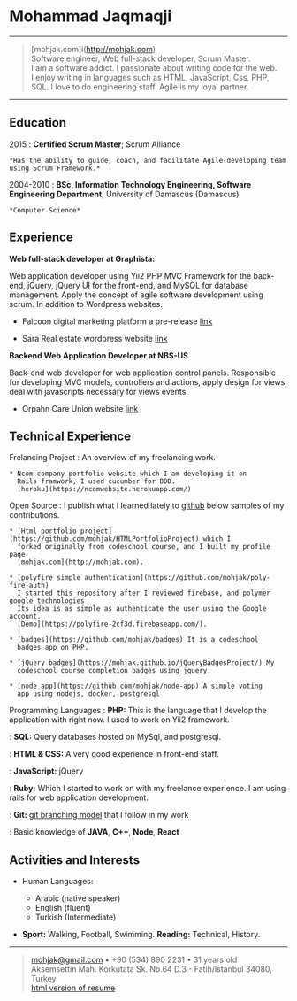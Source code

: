 Mohammad Jaqmaqji
============

----

> [mohjak.com]i(http://mohjak.com) \
>  Software engineer, Web full-stack developer, Scrum Master. \
>  I am a software addict. I passionate about writing code for the web. \
>  I enjoy writing in languages such as HTML, JavaScript, Css, PHP, \
>  SQL. I love to do engineering staff. Agile is my loyal partner.

----

Education
---------
2015
:   **Certified Scrum Master**; Scrum Alliance

    *Has the ability to guide, coach, and facilitate Agile-developing team using Scrum Framework.*

2004-2010
:   **BSc, Information Technology Engineering, Software Engineering Department**; University of
    Damascus (Damascus)

    *Computer Science*

Experience
----------

**Web full-stack developer at Graphista:**

Web application developer using Yii2 PHP MVC Framework for the back-end,
jQuery, jQuery UI for the front-end, and MySQL for database management.
Apply the concept of agile software development using scrum. In addition to
Wordpress websites.

* Falcoon digital marketing platform a pre-release [link](http://test.falcoon.net)

* Sara Real estate wordpress website [link](http://sara-tr.net)

**Backend Web Application Developer at NBS-US**

Back-end web developer for web application control panels.
Responsible for developing MVC models, controllers and actions,
apply design for views, deal with javascripts necessary for views events.

* Orpahn Care Union website [link](http://www.so-cn.org/)

Technical Experience
--------------------

Frelancing Project
:   An overview of my freelancing work.

    * Ncom company portfolio website which I am developing it on
      Rails framwork, I used cucumber for BDD.
      [heroku](https://ncomwebsite.herokuapp.com/)

Open Source
:   I publish what I learned lately to [github](http://github.com)
    below samples of my contributions.

    * [Html portfolio project](https://github.com/mohjak/HTMLPortfolioProject) which I
      forked originally from codeschool course, and I built my profile page
      [mohjak.com](http://mohjak.com).

    * [polyfire simple authentication](https://github.com/mohjak/poly-fire-auth)
      I started this repository after I reviewed firebase, and polymer google technologies
      Its idea is as simple as authenticate the user using the Google account.
      [Demo](https://polyfire-2cf3d.firebaseapp.com/).

    * [badges](https://github.com/mohjak/badges) It is a codeschool
      badges app on PHP.

    * [jQuery badges](https://mohjak.github.io/jQueryBadgesProject/) My
      codeschool course completion badges using jquery.

    * [node app](https://github.com/mohjak/node-app) A simple voting
      app using nodejs, docker, postgresql

Programming Languages
:   **PHP:** This is the language that I develop the application with
    right now. I used to work on Yii2 framework.

:   **SQL:** Query databases hosted on MySql, and postgresql.

:   **HTML & CSS:** A very good experience in front-end staff.

:   **JavaScript:** jQuery

:   **Ruby:** Which I started to work on with my freelance experience.
    I am using rails for web application development.

:   **Git:** [git branching model](http://nvie.com/posts/a-successful-git-branching-model/) that I follow in my work

:   Basic knowledge of **JAVA**, **C++**, **Node**, **React**

[ref]: https://github.com/mohjak

Activities and Interests
----------------------------------------

* Human Languages:

     * Arabic (native speaker)
     * English (fluent)
     * Turkish (Intermediate)

* **Sport:** Walking, Football, Swimming. **Reading:** Technical, History.

----

> <mohjak@gmail.com> • +90 (534) 890 2231 • 31 years old\
> Aksemsettin Mah. Korkutata Sk. No.64 D.3 - Fatih/Istanbul 34080, Turkey\
> [html version of resume](http://mohjak.com/resume.html)
